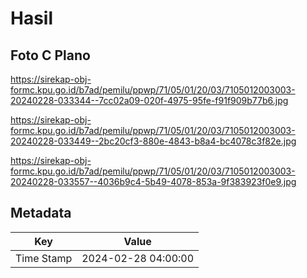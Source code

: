 # Hasil

## Foto C Plano

https://sirekap-obj-formc.kpu.go.id/b7ad/pemilu/ppwp/71/05/01/20/03/7105012003003-20240228-033344--7cc02a09-020f-4975-95fe-f91f909b77b6.jpg

https://sirekap-obj-formc.kpu.go.id/b7ad/pemilu/ppwp/71/05/01/20/03/7105012003003-20240228-033449--2bc20cf3-880e-4843-b8a4-bc4078c3f82e.jpg

https://sirekap-obj-formc.kpu.go.id/b7ad/pemilu/ppwp/71/05/01/20/03/7105012003003-20240228-033557--4036b9c4-5b49-4078-853a-9f383923f0e9.jpg


## Metadata

| Key        | Value               |
| ---------- | ------------------- |
| Time Stamp | 2024-02-28 04:00:00 |



